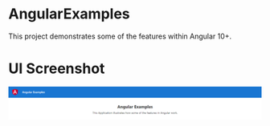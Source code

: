 # AngularExamples

This project demonstrates some of the features within Angular 10+.

# UI Screenshot

![Image of App](documentation/ui-snippet.png)